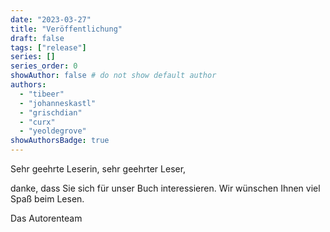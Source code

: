 ```yaml
---
date: "2023-03-27"
title: "Veröffentlichung"
draft: false
tags: ["release"]
series: []
series_order: 0
showAuthor: false # do not show default author
authors:
  - "tibeer"
  - "johanneskastl"
  - "grischdian"
  - "curx"
  - "yeoldegrove"
showAuthorsBadge: true
---
```


Sehr geehrte Leserin, sehr geehrter Leser,

danke, dass Sie sich für unser Buch interessieren.
Wir wünschen Ihnen viel Spaß beim Lesen.

Das Autorenteam
